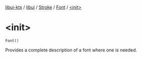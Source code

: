 [libui-ktx](../../../index.md) / [libui](../../index.md) / [Stroke](../index.md) / [Font](index.md) / [&lt;init&gt;](./-init-.md)

# &lt;init&gt;

`Font()`

Provides a complete description of a font where one is needed.

